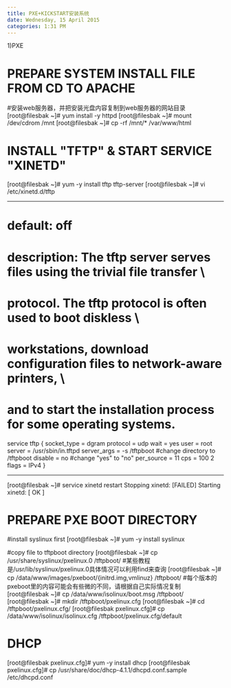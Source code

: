 ```yaml
---
title: PXE+KICKSTART安装系统
date: Wednesday, 15 April 2015
categories: 1:31 PM
---
```

 
1)PXE
 
PREPARE SYSTEM INSTALL FILE FROM CD TO APACHE
===============================================================
#安装web服务器，并把安装光盘内容复制到web服务器的网站目录
[root@filesbak ~]# yum install -y httpd
[root@filesbak ~]# mount /dev/cdrom /mnt
[root@filesbak ~]# cp -rf /mnt/* /var/www/html
 
INSTALL "TFTP" & START SERVICE "XINETD"
===============================================================
[root@filesbak ~]# yum -y install tftp tftp-server
[root@filesbak ~]# vi /etc/xinetd.d/tftp
*****************************************************************
# default: off
# description: The tftp server serves files using the trivial file transfer \
#       protocol.  The tftp protocol is often used to boot diskless \
#       workstations, download configuration files to network-aware printers, \
#       and to start the installation process for some operating systems.
service tftp
{
        socket_type             = dgram
        protocol                = udp
        wait                    = yes
        user                    = root
        server                  = /usr/sbin/in.tftpd
        server_args             = -s /tftpboot          #change directory to /tftpboot
        disable                 = no                              #change "yes" to "no"
        per_source              = 11
        cps                     = 100 2
        flags                   = IPv4
}
*****************************************************************
[root@filesbak ~]# service xinetd restart
Stopping xinetd:                                           [FAILED]
Starting xinetd:                                           [  OK  ]
 
PREPARE PXE BOOT DIRECTORY
=============================================================
#install syslinux first
[root@filesbak ~]# yum -y install syslinux
 
#copy file to tftpboot directory
[root@filesbak ~]# cp /usr/share/syslinux/pxelinux.0 /tftpboot/
#某些教程是/usr/lib/syslinux/pxelinux.0具体情况可以利用find来查询
[root@filesbak ~]# cp /data/www/images/pxeboot/{initrd.img,vmlinuz} /tftpboot/
#每个版本的pxeboot里的内容可能会有些微的不同，请根据自己实际情况复制
[root@filesbak ~]# cp /data/www/isolinux/boot.msg /tftpboot/
[root@filesbak ~]# mkdir /tftpboot/pxelinux.cfg
[root@filesbak ~]# cd /tftpboot/pxelinux.cfg/
[root@filesbak pxelinux.cfg]# cp /data/www/isolinux/isolinux.cfg /tftpboot/pxelinux.cfg/default
 
DHCP
=============================================================
[root@filesbak pxelinux.cfg]# yum -y install dhcp
[root@filesbak pxelinux.cfg]# cp /usr/share/doc/dhcp-4.1.1/dhcpd.conf.sample /etc/dhcpd.conf
